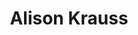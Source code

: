 ---
title: "Alison Krauss"
summary: "Alison Maria Krauss is an American bluegrass-country singer and fiddler. She entered the music industry at an early age, competing in local contests by the age of eight and recording for the first time at 14. She signed with Rounder Records in 1985 and released her first solo album in 1987. She was invited to join the band with which she still performs, Alison Krauss and Union Station, and later released her first album with them as a group in 1989.Krauss has released 14 albums, appeared on numerous soundtracks, and sparked a renewed interest in bluegrass music in the United States. Her soundtrack performances have led to further popularity, including the O Brother, Where Art Thou? soundtrack, and the Cold Mountain soundtrack, which led to her performance at the 2004 Academy Awards. Platinum-selling Raising Sand was the first of her two collaborations with English rock singer Robert Plant. As of 2019, she has won 27 Grammy Awards from 42 nominations, ranking her fourth behind Beyoncé, Quincy Jones and classical conductor Georg Solti for most Grammy Award wins overall. Krauss was the singer and female artist with the most awards in Grammy history until Beyoncé won her 28th Grammy in 2021. When Krauss won her first Grammy in 1991, she was the second-youngest winner at that time.
On November 21, 2019, she was awarded the National Medal of Arts. She was inducted into the International Bluegrass Music Hall of Fame in September 2021."
image: "alison-krauss.jpg"
apple_music_artist_url: "https://music.apple.com/gb/artist/alison-krauss/170878"
wikipedia_url: "https://en.wikipedia.org/wiki/Alison_Krauss"
---
